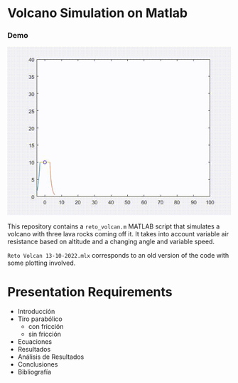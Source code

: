 # Volcano Simulation on Matlab

### Demo

![Live Demo. Volcano with 3 lava rocks.](assets/reto_volcan_cumbias_sped_up.gif)

This repository contains a `reto_volcan.m` MATLAB script that 
simulates a volcano with three lava rocks coming off it. It takes into account
variable air resistance based on altitude and a changing angle and variable
speed. 

`Reto Volcan 13-10-2022.mlx` corresponds to an old version of the code with
some plotting involved.

# Presentation Requirements

- Introducción
- Tiro parabólico
	- con fricción
	- sin fricción
- Ecuaciones
- Resultados
- Análisis de Resultados
- Conclusiones
- Bibliografía 
